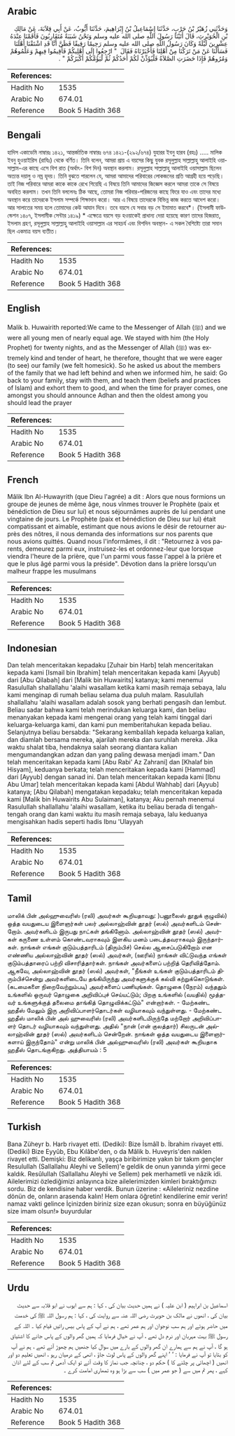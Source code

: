 ## Arabic


<div dir="rtl" lang="ar" style={{fontSize:'larger',backgroundColor:'#f8f9fa',padding:20}}>
وَحَدَّثَنِي زُهَيْرُ بْنُ حَرْبٍ، حَدَّثَنَا إِسْمَاعِيلُ بْنُ إِبْرَاهِيمَ، حَدَّثَنَا أَيُّوبُ، عَنْ أَبِي قِلاَبَةَ، عَنْ مَالِكِ بْنِ الْحُوَيْرِثِ، قَالَ أَتَيْنَا رَسُولَ اللَّهِ صلى الله عليه وسلم وَنَحْنُ شَبَبَةٌ مُتَقَارِبُونَ فَأَقَمْنَا عِنْدَهُ عِشْرِينَ لَيْلَةً وَكَانَ رَسُولُ اللَّهِ صلى الله عليه وسلم رَحِيمًا رَقِيقًا فَظَنَّ أَنَّا قَدِ اشْتَقْنَا أَهْلَنَا فَسَأَلَنَا عَنْ مَنْ تَرَكْنَا مِنْ أَهْلِنَا فَأَخْبَرْنَاهُ فَقَالَ ‏ "‏ ارْجِعُوا إِلَى أَهْلِيكُمْ فَأَقِيمُوا فِيهِمْ وَعَلِّمُوهُمْ وَمُرُوهُمْ فَإِذَا حَضَرَتِ الصَّلاَةُ فَلْيُؤَذِّنْ لَكُمْ أَحَدُكُمْ ثُمَّ لْيَؤُمَّكُمْ أَكْبَرُكُمْ ‏"‏ ‏.‏
</div>
<div style={{backgroundColor:'#f8f9fa',padding:20, marginBottom: 10}}><table> <thead> <tr> <th>References:</th> <th></th> </tr> </thead> <tbody><tr><td>Hadith No</td><td>1535</td></tr><tr><td>Arabic No</td><td>674.01</td></tr><tr><td>Reference</td><td>Book 5 Hadith 368</td></tr></tbody></table></div>

## Bengali


<div dir="ltr" lang="bn" style={{fontSize:'larger',backgroundColor:'#f8f9fa',padding:20}}>
হাদিস একাডেমি নাম্বারঃ ১৪২১, আন্তর্জাতিক নাম্বারঃ ৬৭৪ ১৪২১-(২৯২/৬৭৪) যুহারর ইবনু হারব (রহঃ) ..... মালিক ইবনু হুওয়াইরিস (রাযিঃ) থেকে বর্ণিত। তিনি বলেন, আমরা প্রায় এ বয়সের কিছু যুবক রসূলুল্লাহ সাল্লাল্লাহু আলাইহি ওয়াসাল্লাম-এর কাছে এসে বিশ রাত (অর্থাৎ- বিশ দিন) অবস্থান করলাম। রসূলুল্লাহ সাল্লাল্লাহু আলাইহি ওয়াসাল্লাম ছিলেন অত্যন্ত দয়ালু ও নম্র হৃদয়। তিনি বুঝতে পারলেন যে, আমরা আমাদের পরিবারের লোকজনের প্রতি আগ্রহী হয়ে পড়েছি। তাই নিজ পরিবারে আমরা কাকে কাকে রেখে গিয়েছি এ বিষয়ে তিনি আমাদের জিজ্ঞেস করলে আমরা তাকে সে বিষয়ে অবহিত করলাম। তখন তিনি বললেনঃ ঠিক আছে, তোমরা নিজ পরিবার-পরিজনের কাছে ফিরে যাও এবং তাদের মধ্যে অবস্থান করে তাদেরকে ইসলাম সম্পর্কে শিক্ষাদান করো। আর এ বিষয়ে তাদেরকে বিভিন্ন কাজ করতে আদেশ করো। আর সালাতের সময় হলে তোমাদের কেউ আযান দিবে। তবে বয়সে যে সবার বড় সে ইমামাত করবে*। (ইসলামী ফাউন্ডেশন ১৪০৭, ইসলামীক সেন্টার ১৪১৯) * এক্ষেত্রে বয়সে বড় হওয়াকেই প্রাধান্য দেয়া হয়েছে কারণ তাদের হিজরাত, ইসলাম গ্রহণ, রসূলুল্লাহ সাল্লাল্লাহু আলাইহি ওয়াসাল্লাম এর সাহচর্য এবং বিশদিন অবস্থান- এ সকল বৈশিষ্ট্যে তারা সমান ছিল একমাত্র বয়স ব্যতীত।
</div>
<div style={{backgroundColor:'#f8f9fa',padding:20, marginBottom: 10}}><table> <thead> <tr> <th>References:</th> <th></th> </tr> </thead> <tbody><tr><td>Hadith No</td><td>1535</td></tr><tr><td>Arabic No</td><td>674.01</td></tr><tr><td>Reference</td><td>Book 5 Hadith 368</td></tr></tbody></table></div>

## English


<div dir="ltr" lang="en" style={{fontSize:'larger',backgroundColor:'#f8f9fa',padding:20}}>
Malik b. Huwairith reported:We came to the Messenger of Allah (ﷺ) and we were all young men of nearly equal age. We stayed with him (the Holy Prophet) for twenty nights, and as the Messenger of Allah (ﷺ) was extremely kind and tender of heart, he therefore, thought that we were eager (to see) our family (we felt homesick). So he asked us about the members of the family that we had left behind and when we informed him, he said: Go back to your family, stay with them, and teach them (beliefs and practices of Islam) and exhort them to good, and when the time for prayer comes, one amongst you should announce Adhan and then the oldest among you should lead the prayer
</div>
<div style={{backgroundColor:'#f8f9fa',padding:20, marginBottom: 10}}><table> <thead> <tr> <th>References:</th> <th></th> </tr> </thead> <tbody><tr><td>Hadith No</td><td>1535</td></tr><tr><td>Arabic No</td><td>674.01</td></tr><tr><td>Reference</td><td>Book 5 Hadith 368</td></tr></tbody></table></div>

## French


<div dir="ltr" lang="fr" style={{fontSize:'larger',backgroundColor:'#f8f9fa',padding:20}}>
Mâlik Ibn Al-Huwayrith (que Dieu l'agrée) a dit : Alors que nous formions un groupe de jeunes de même âge, nous vînmes trouver le Prophète (paix et bénédiction de Dieu sur lui) et nous séjournâmes auprès de lui pendant une vingtaine de jours. Le Prophète (paix et bénédiction de Dieu sur lui) était compatissant et aimable, estimant que nous avions le désir de retourner auprès des nôtres, il nous demanda des informations sur nos parents que nous avions quittés. Quand nous l'informâmes, il dit : "Retournez à vos parents, demeurez parmi eux, instruisez-les et ordonnez-leur que lorsque viendra l'heure de la prière, que l'un parmi vous fasse l'appel à la prière et que le plus âgé parmi vous la préside". Dévotion dans la prière lorsqu'un malheur frappe les musulmans
</div>
<div style={{backgroundColor:'#f8f9fa',padding:20, marginBottom: 10}}><table> <thead> <tr> <th>References:</th> <th></th> </tr> </thead> <tbody><tr><td>Hadith No</td><td>1535</td></tr><tr><td>Arabic No</td><td>674.01</td></tr><tr><td>Reference</td><td>Book 5 Hadith 368</td></tr></tbody></table></div>

## Indonesian


<div dir="ltr" lang="id" style={{fontSize:'larger',backgroundColor:'#f8f9fa',padding:20}}>
Dan telah menceritakan kepadaku [Zuhair bin Harb] telah menceritakan kepada kami [Ismail bin Ibrahim] telah menceritakan kepada kami [Ayyub] dari [Abu Qilabah] dari [Malik bin Huwairits] katanya; kami menemui Rasulullah shallallahu 'alaihi wasallam ketika kami masih remaja sebaya, lalu kami menginap di rumah beliau selama dua puluh malam. Rasulullah shallallahu 'alaihi wasallam adalah sosok yang berhati pengasih dan lembut. Beliau sadar bahwa kami telah merindukan keluarga kami, dan beliau menanyakan kepada kami mengenai orang yang telah kami tinggal dari keluarga-keluarga kami, dan kami pun memberitahukan kepada beliau. Selanjutnya beliau bersabda: "Sekarang kembalilah kepada keluarga kalian, dan diamlah bersama mereka, ajarilah mereka dan suruhlah mereka. Jika waktu shalat tiba, hendaknya salah seorang diantara kalian mengumandangkan adzan dan yang paling dewasa menjadi imam." Dan telah menceritakan kepada kami [Abu Rabi' Az Zahrani] dan [Khalaf bin Hisyam], keduanya berkata; telah menceritakan kepada kami [Hammad] dari [Ayyub] dengan sanad ini. Dan telah menceritakan kepada kami [Ibnu Abu Umar] telah menceritakan kepada kami [Abdul Wahhab] dari [Ayyub] katanya; [Abu Qilabah] mengatakan kepadaku; telah menceritakan kepada kami [Malik bin Huwairits Abu Sulaiman], katanya; Aku pernah menemui Rasulullah shallallahu 'alaihi wasallam, ketika itu beliau berada di tengah-tengah orang dan kami waktu itu masih remaja sebaya, lalu keduanya mengisahkan hadis seperti hadis Ibnu 'Ulayyah
</div>
<div style={{backgroundColor:'#f8f9fa',padding:20, marginBottom: 10}}><table> <thead> <tr> <th>References:</th> <th></th> </tr> </thead> <tbody><tr><td>Hadith No</td><td>1535</td></tr><tr><td>Arabic No</td><td>674.01</td></tr><tr><td>Reference</td><td>Book 5 Hadith 368</td></tr></tbody></table></div>

## Tamil


<div dir="ltr" lang="ta" style={{fontSize:'larger',backgroundColor:'#f8f9fa',padding:20}}>
மாலிக் பின் அல்ஹுவைரிஸ் (ரலி) அவர்கள் கூறியதாவது: )பனூலைஸ் தூதுக் குழுவில்) ஒத்த வயதுடைய இளைஞர்கள் பலர் அல்லாஹ்வின் தூதர் (ஸல்) அவர்களிடம் சென்றோம். அவர்களிடம் இருபது நாட்கள் தங்கினோம். அல்லாஹ்வின் தூதர் (ஸல்) அவர்கள் கருணை உள்ளம் கொண்டவராகவும் இளகிய மனம் படைத்தவராகவும் இருந்தார்கள். நாங்கள் எங்கள் குடும்பத்தாரிடம் (திரும்பிச்) செல்ல ஆசைப்படுகிறோம் என எண்ணிய அல்லாஹ்வின் தூதர் (ஸல்) அவர்கள், (ஊரில்) நாங்கள் விட்டுவந்த எங்கள் குடும்பத்தாரைப் பற்றி விசாரித்தார்கள். நாங்கள் அவர்களைப் பற்றித் தெரிவித்தோம். ஆகவே, அல்லாஹ்வின் தூதர் (ஸல்) அவர்கள், "நீங்கள் உங்கள் குடும்பத்தாரிடம் திரும்பிச்சென்று அவர்களிடையே தங்கியிருந்து அவர்களுக்குக் கல்வி கற்றுக்கொடுங்கள். (கடமைகளை நிறைவேற்றும்படி) அவர்களைப் பணியுங்கள். தொழுகை (நேரம்) வந்ததும் உங்களில் ஒருவர் தொழுகை அறிவிப்புச் செய்யட்டும்; பிறகு உங்களில் (வயதில்) மூத்தவர் உங்களுக்குத் தலைமை தாங்கித் தொழுவிக்கட்டும்" என்றார்கள். - மேற்கண்ட ஹதீஸ் மேலும் இரு அறிவிப்பாளர்தொடர்கள் வழியாகவும் வந்துள்ளது. - மேற்கண்ட ஹதீஸ் மாலிக் பின் அல் ஹுவைரிஸ் (ரலி) அவர்களிடமிருந்தே மற்றோர் அறிவிப்பாளர் தொடர் வழியாகவும் வந்துள்ளது. அதில் "நான் (என் குலத்தார்) சிலருடன் அல்லாஹ்வின் தூதர் (ஸல்) அவர்களிடம் சென்றேன். நாங்கள் ஒத்த வயதுடைய இளைஞர்களாய் இருந்தோம்" என்று மாலிக் பின் அல்ஹுவைரிஸ் (ரலி) அவர்கள் கூறியதாக ஹதீஸ் தொடங்குகிறது. அத்தியாயம் : 5
</div>
<div style={{backgroundColor:'#f8f9fa',padding:20, marginBottom: 10}}><table> <thead> <tr> <th>References:</th> <th></th> </tr> </thead> <tbody><tr><td>Hadith No</td><td>1535</td></tr><tr><td>Arabic No</td><td>674.01</td></tr><tr><td>Reference</td><td>Book 5 Hadith 368</td></tr></tbody></table></div>

## Turkish


<div dir="ltr" lang="tr" style={{fontSize:'larger',backgroundColor:'#f8f9fa',padding:20}}>
Bana Züheyr b. Harb rivayet etti. (Dediki): Bize İsmâîl b. İbrahim rivayet etti. (Dediki) Bize Eyyûb, Ebu Kılâbe'den, o da Mâlik b. Huveyris'den naklen rivayet etti. Demişki: Biz delikanlı, yaşça biribirimize yakın bir takım gençler Resulullah (Sallallahu Aleyhi ve Sellem)'e geldik de onun yanında yirmi gece kaldık. Resûlullah (Sallallahu Aleyhi ve Sellem) pek merhametli ve nâzik idi. Ailelerimizi özlediğimizi anlayınca bize ailelerimizden kimleri bıraktığımızı sordu. Biz de kendisine haber verdik. Bunun üzerine : «Aileleriniz nezdine dönün de, onların arasenda kalın! Hem onlara öğretin! kendilerine emir verin! namaz vakti gelince İçinizden biriniz size ezan okusun; sonra en büyüğünüz size imam olsun!» buyurdular
</div>
<div style={{backgroundColor:'#f8f9fa',padding:20, marginBottom: 10}}><table> <thead> <tr> <th>References:</th> <th></th> </tr> </thead> <tbody><tr><td>Hadith No</td><td>1535</td></tr><tr><td>Arabic No</td><td>674.01</td></tr><tr><td>Reference</td><td>Book 5 Hadith 368</td></tr></tbody></table></div>

## Urdu


<div dir="rtl" lang="ur" style={{fontSize:'larger',backgroundColor:'#f8f9fa',padding:20}}>
اسماعیل بن ابراہیم ( ابن علیہ ) نے ہمیں حدیث بیان کی ، کہا : ہم سے ایوب نے ابو قلابہ سے حدیث بیان کی ، انھوں نے مالک بن حویرث رضی اللہ عنہ سے روایت کی ، کہا : ہم رسول اللہ ﷺ کی خدمت میں حاضر ہوئے اور ہم سب نوجوان اور ہم عمر تھے ، ہم نے آپ کے پاس بیس راتیں قیام کیا ۔ اللہ کے رسول ﷺ بہت مہربان اور نرم دل تھے ، آپ نے خیال فرمایا کہ ہمیں گھر والوں کے پاس جانے کا اشتیاق ہو گا ، آپ نے ہم سے ہمارے ان گھر والوں کے بارے میں سوال کیا جنھیں ہم چھوڑ آئے تھے ، ہم نے آپ کو بتایا تو آپ نے فرمایا : ‘ ‘ اپنے گھر والوں کے پاس لوٹ جاؤ ، انھی کے درمیان رہو ، انھیں تعلیم دو اور انھیں ( اچھائی پر چلنے کا ) حکم دو ، چنانچہ جب نماز کا وقت آئے تو ایک آدمی تم سب کے لئے اذان کہے ، پھر تم میں سے ( جو عمر میں ) سب سے بڑا ہو وہ تمھاری امامت کرے ۔
</div>
<div style={{backgroundColor:'#f8f9fa',padding:20, marginBottom: 10}}><table> <thead> <tr> <th>References:</th> <th></th> </tr> </thead> <tbody><tr><td>Hadith No</td><td>1535</td></tr><tr><td>Arabic No</td><td>674.01</td></tr><tr><td>Reference</td><td>Book 5 Hadith 368</td></tr></tbody></table></div>